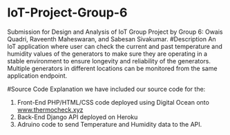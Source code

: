 # IoT-Project-Group-6
Submission for Design and Analysis of IoT Group Project by Group 6: Owais Quadri, Raveenth Maheswaran, and Sabesan Sivakumar.
 #Description 
An IoT application where user can check the current and past temperature and humidity values of the generators to make sure they are operating in a stable environment to ensure longevity and reliability of the generators. Multiple generators in different locations can be monitored from the same application endpoint.  

#Source Code Explanation
we have included our source code for the:
1. Front-End PHP/HTML/CSS code deployed using Digital Ocean onto www.thermocheck.xyz
2. Back-End Django API deployed on Heroku
3. Adruino code to send Temperature and Humidity data to the API.
